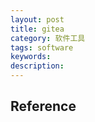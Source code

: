 ```yaml
---
layout: post
title: gitea
category: 软件工具
tags: software
keywords: 
description: 
---
```


## Reference

